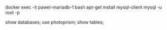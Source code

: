 docker exec -it pawel-mariadb-1 bash
apt-get install mysql-client
mysql -u root -p

show databases;
use photoprism;
show tables;
